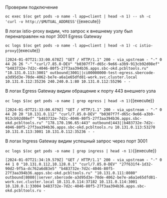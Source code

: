 Проверим подключение

`oc exec $(oc get pods -o name -l app=client | head -n 1) -- sh -c 'curl -v http://$MUTUAL_ADDRESS'`{{execute}}

В логах istio-proxy видим, что запрос к внешнему узлу был перенаправлен на порт 3001 Egress Gateway

`oc logs $(oc get pods -o name -l app=client | head -n 1) -c istio-proxy`{{execute}}

`[2024-01-07T21:33:00.678Z] "GET / HTTP/1.1" 200 - via_upstream - "-" 0 44 26 26 "-" "curl/7.85.0-DEV" "b0307f7f-d65c-9e66-a3b9-913cb92d08ef" "b483732e-7d2c-4046-80f5-27f3aa394b36.apps.sbc-okd.pcbltools.ru" "10.131.0.113:3001" outbound|3001||ci00000000-test-egress.sbercode-a3d95d3e-70de-4062-be7e-a6a1e65dfd81-work.svc.cluster.local 10.131.0.112:35236 240.240.0.1:80 10.131.0.112:55296 - -`

В логах Egress Gateway видим обращение к порту 443 внешнего узла

`oc logs $(oc get pods -o name | grep egress | head -n 1)`{{execute}}

`[2024-01-07T21:33:00.679Z] "GET / HTTP/1.1" 200 - via_upstream - "-" 0 44 20 20 "10.131.0.112" "curl/7.85.0-DEV" "b0307f7f-d65c-9e66-a3b9-913cb92d08ef" "b483732e-7d2c-4046-80f5-27f3aa394b36.apps.sbc-okd.pcbltools.ru" "178.170.196.65:443" outbound|443||b483732e-7d2c-4046-80f5-27f3aa394b36.apps.sbc-okd.pcbltools.ru 10.131.0.113:53270 10.131.0.113:3001 10.131.0.112:35236 - -`

В логах Ingress Gateway видим успешный запрос через порт 3001

`oc logs $(oc get pods -o name | grep ingress | head -n 1)`{{execute}}

`[2024-01-07T21:34:19.579Z] "GET / HTTP/1.1" 200 - via_upstream - "-" 0 44 1 0 "10.131.0.112,10.128.0.1" "curl/7.85.0-DEV" "27f631f4-1d32-90d2-9f5a-dc762a6d83e5" "b483732e-7d2c-4046-80f5-27f3aa394b36.apps.sbc-okd.pcbltools.ru" "10.131.0.111:8080" outbound|8080||server.sbercode-a3d95d3e-70de-4062-be7e-a6a1e65dfd81-work.svc.cluster.local 10.131.0.114:37182 10.131.0.114:3001 10.128.0.1:33004 b483732e-7d2c-4046-80f5-27f3aa394b36.apps.sbc-okd.pcbltools.ru -`
